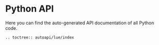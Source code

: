 # Python API

Here you can find the auto-generated API documentation of all Python code.

```{eval-rst}
.. toctree:: autoapi/lue/index
```
